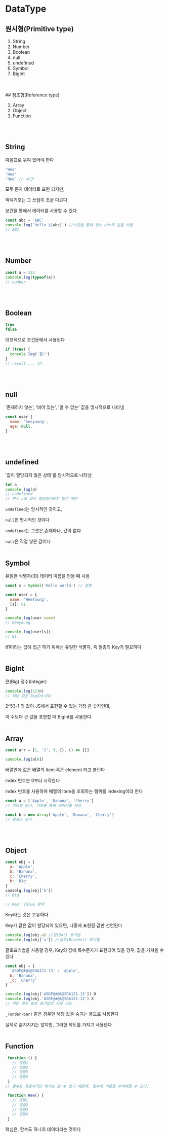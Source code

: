 # DataType

## 원시형(Primitive type)

1. String
1. Number
1. Boolean
1. null
1. undefined
1. Symbol
1. BigInt
<br>
<br>
## 참조형(Reference type)

1. Array
1. Object
1. Function
<br>
<br>

## String

따옴표로 묶여 있어야 한다

```js
"Hee"
'Hee'
`Hee` // 보간!
```
모두 문자 데이터로 표현 되지만, 

벡틱기호는 그 쓰임이 조금 다르다

보간을 통해서 데이터를 사용할 수 있다

```js
const abc = 'ABC'
console.log(`Hello ${abc}`) //보간을 통해 변수 abc의 값을 사용
// ABC
```
<br>
<br>

## Number

```js
const a = 123
console.log(typeof(a))
// number
```
<br>
<br>

## Boolean

```js
true
false
```
대표적으로 조건문에서 사용된다

```js
if (true) {
  console.log('참!')
}
// result ... 참!
```
<br>
<br>

## null

'존재하지 않는', '비어 있는', '알 수 없는' 값을 명시적으로 나타냄

```js
const user {
  name: 'heeyoung',
  age: null,
}
```
<br>
<br>

## undefined

'값이 할당되지 않은 상태'를 암시적으로 나타냄

```js
let a
console.log(a)
// undefined
// 변수 a의 값이 할당되어있지 않기 때문
```

`undefined`는 암시적인 것이고, 

`null`은 명시적인 것이다

`undefined`는 그릇은 존재하나, 값이 없다

`null`은 직접 넣은 값이다
<br>
<br>

## Symbol

유일한 식별자(ID) 데이터 이름을 만들 때 사용

```js
const s = Symbol('Hello world') // 설명

const user = {
  name: 'HeeYoung',
  [s]: 81
}

console.log(user.name)
// Heeyoung

console.log(user[s])
// 81
```
81이라는 값에 접근 하기 위해선 유일한 식별자, 즉 일종의 Key가 필요하다
<br>
<br>

## BigInt

큰(Big) 정수(Integer)

```js
console.log(123n)
// 해당 값은 BigInt이다
```
2^53-1 의 값이 JS에서 표현할 수 있는 가장 큰 숫자인데,

이 수보다 큰 값을 표현할 때 BigInt를 사용한다
<br>
<br>

## Array

```js
const arr = [1, '2', 3, {}, () => {}]

console.log(a[0])
```
배열안에 값은 배열의 item 혹은 element 라고 불린다

index 번호는 0부터 시작한다

index 번호를 사용하여 배열의 item을 조회하는 행위를 indexing이라 한다

```js
const a = ['Apple', 'Banana', 'Cherry']
// 리터럴 방식, 기호를 통해 데이터를 생성

const b = new Array('Apple', 'Banana', 'Cherry')
// 클래스 방식
```
<br>
<br>

## Object

```js
const obj = {
  a: 'Apple',
  b: 'Banana',
  c: 'Cherry',
  b: 'Big'
}
consolg.log(obj['b']) 
// Big

// Key: Value 형태
```
Key라는 것은 고유하다

Key가 같은 값이 할당되어 있으면, 나중에 표현된 값만 선언된다

```js
console.log(obj.a) //점(Dot) 표기법
console.log(obj['a']) //괄호(Bracket) 표기법
```
괄호표기법을 사용할 경우, Key의 값에 특수문자가 표현되어 있을 경우, 값을 가져올 수 있다

```js
const obj = {
  'ASDF@#@$@SDA121-13' : 'Apple',
  b: 'Banana',
  _c: 'Cherry'
}

console.log(obj['ASDF@#@$@SDA121-13']) O
console.log(obj.'ASDF@#@$@SDA121-13') X
// 이런 경우 괄호 표기법만 사용 가능
```
`_(under-bar)` 같은 경우엔 해당 값을 숨기는 용도로 사용한다

실제로 숨겨지지는 않지만, 그러한 의도를 가지고 사용한다
<br>
<br>

## Function

```js
 function () {
   // 명령1
   // 명령2
   // 명령3
   // 명령4
 }
// 함수는 묶음처리만 해서는 쓸 수 없기 때문에, 함수에 이름을 부여해줄 수 있다.

 function Hee() {
   // 명령1
   // 명령2
   // 명령3
   // 명령4
 }

```
핵심은, 함수도 하나의 데이터라는 것이다
<br>
<br>